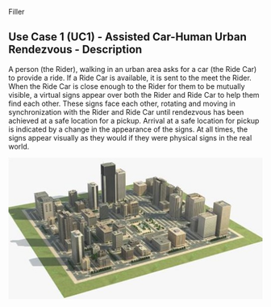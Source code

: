 Filler
## Use Case 1 (UC1) - Assisted Car-Human Urban Rendezvous - Description
A person (the Rider), walking in an urban area asks for a car (the Ride Car) to provide a ride. If a Ride Car is available, it is sent to the meet the Rider. When the Ride Car is close enough to the Rider for them to be mutually visible, a virtual signs appear over both the Rider and Ride Car to help them find each other. These signs face each other, rotating and moving in synchronization with the Rider and Ride Car until rendezvous has been achieved at a safe location for a pickup. Arrival at a safe location for pickup is indicated by a change in the appearance of the signs. At all times, the signs appear visually as they would if they were physical signs in the real world.

![background](UC1_background.jpg)
